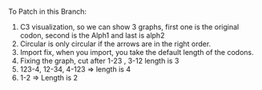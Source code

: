 To Patch in this Branch:
1. C3 visualization, so we can show 3 graphs, first one is the original codon, second is the Alph1 and last is alph2
2. Circular is only circular if the arrows are in the right order.
3. Import fix, when you import, you take the default length of the codons.
4. Fixing the graph, cut after 1-23 ,  3-12 length is 3
5. 123-4, 12-34, 4-123 => length is 4
6. 1-2 => Length is 2
